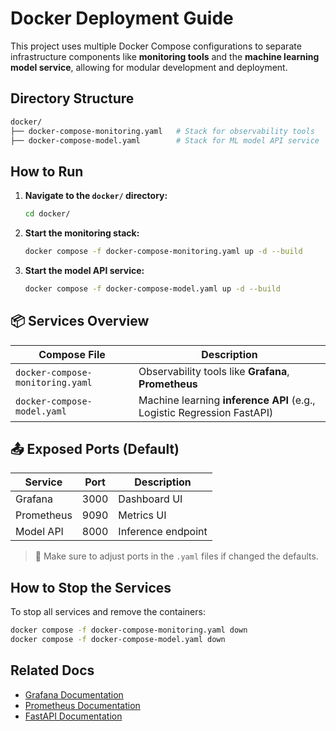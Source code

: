 # Docker Deployment Guide

This project uses multiple Docker Compose configurations to separate infrastructure components like **monitoring tools** and the **machine learning model service**, allowing for modular development and deployment.

## Directory Structure

```bash
docker/
├── docker-compose-monitoring.yaml   # Stack for observability tools 
├── docker-compose-model.yaml        # Stack for ML model API service
````

##  How to Run

1. **Navigate to the `docker/` directory:**

   ```bash
   cd docker/
   ```

2. **Start the monitoring stack:**

   ```bash
   docker compose -f docker-compose-monitoring.yaml up -d --build
   ```

3. **Start the model API service:**

   ```bash
   docker compose -f docker-compose-model.yaml up -d --build
   ```

## 📦 Services Overview

| Compose File                     | Description                                          |
| -------------------------------- | ---------------------------------------------------- |
| `docker-compose-monitoring.yaml` | Observability tools like **Grafana**, **Prometheus** |
| `docker-compose-model.yaml`      | Machine learning **inference API** (e.g., Logistic Regression FastAPI)   |

## 📤 Exposed Ports (Default)

| Service    | Port | Description        |
| ---------- | ---- | ------------------ |
| Grafana    | 3000 | Dashboard UI       |
| Prometheus | 9090 | Metrics UI         |
| Model API  | 8000 | Inference endpoint |

> 🔧 Make sure to adjust ports in the `.yaml` files if changed the defaults.

## How to Stop the Services

To stop all services and remove the containers:

```bash
docker compose -f docker-compose-monitoring.yaml down
docker compose -f docker-compose-model.yaml down
```

## Related Docs

* [Grafana Documentation](https://grafana.com/docs/)
* [Prometheus Documentation](https://prometheus.io/docs/)
* [FastAPI Documentation](https://fastapi.tiangolo.com/)
